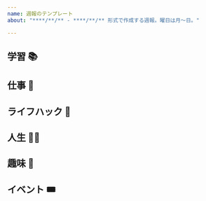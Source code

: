 ```yaml
---
name: 週報のテンプレート
about: "****/**/** - ****/**/** 形式で作成する週報。曜日は月～日。"

---
```


## 学習 📚

## 仕事 💼

## ライフハック 🏡

## 人生 🧙‍♂️

## 趣味 💞

## イベント 🎟
